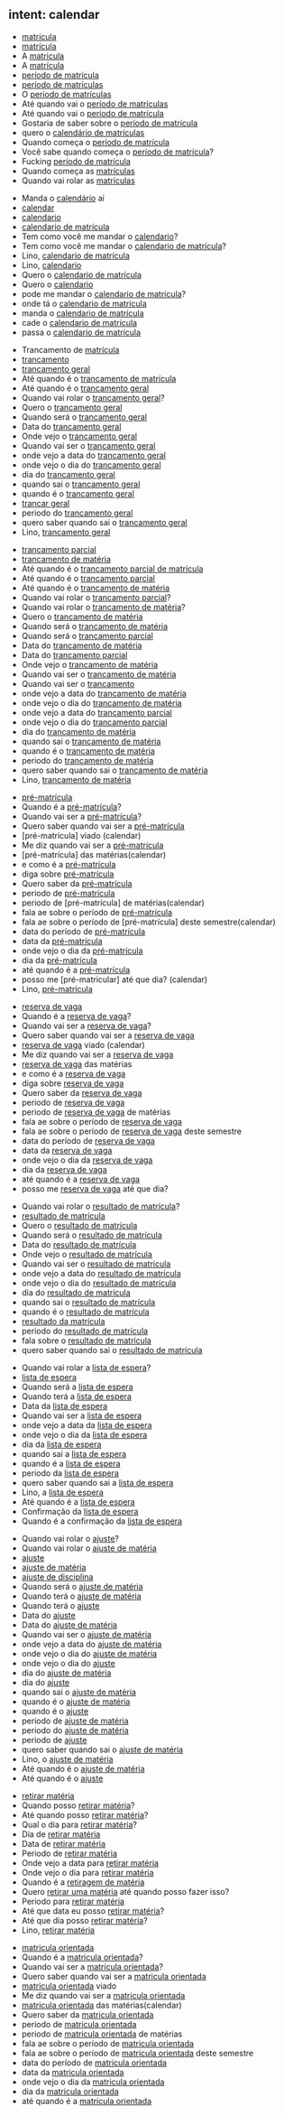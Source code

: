 ## intent: calendar
<!-- matricula -->
- [matricula](calendar)
- [matrícula](calendar)
- A [matricula](calendar)
- A [matrícula](calendar)
- [período de matrícula](calendar)
- [período de matrículas](calendar)
- O [período de matrículas](calendar)
- Até quando vai o [período de matrículas](calendar)
- Até quando vai o [período de matrícula](calendar)
- Gostaria de saber sobre o [período de matrícula](calendar)
- quero o [calendário de matrículas](calendar)
- Quando começa o [período de matrícula](calendar)
- Você sabe quando começa o [período de matrícula](calendar)?
- Fucking [período de matrícula](calendar)
- Quando começa as [matrículas](calendar)
- Quando vai rolar as [matrículas](calendar)
<!--calendario de matricula -->
- Manda o [calendário](calendar) aí
- [calendar](calendar)
- [calendario](calendar)
- [calendario de matrícula](calendar)
- Tem como você me mandar o [calendario](calendar)?
- Tem como você me mandar o [calendario de matrícula](calendar)?
- Lino, [calendario de matrícula](calendar)
- Lino, [calendario](calendar)
- Quero o [calendario de matrícula](calendar)
- Quero o [calendario](calendar)
- pode me mandar o [calendario de matrícula](calendar)?
- onde tá o [calendario de matrícula](calendar)
- manda o [calendario de matrícula](calendar)
- cade o [calendario de matrícula](calendar)
- passa o [calendario de matrícula](calendar)
<!-- trancamento geral -->
- Trancamento de [matrícula](calendar)
- [trancamento](calendar)
- [trancamento geral](calendar)
- Até quando é o [trancamento de matrícula](calendar)
- Até quando é o [trancamento geral](calendar)
- Quando vai rolar o [trancamento geral](calendar)?
- Quero o [trancamento geral](calendar)
- Quando será o [trancamento geral](calendar)
- Data do [trancamento geral](calendar)
- Onde vejo o [trancamento geral](calendar)
- Quando vai ser o [trancamento geral](calendar)
- onde vejo a data do [trancamento geral](calendar)
- onde vejo o dia do [trancamento geral](calendar)
- dia do [trancamento geral](calendar)
- quando sai o [trancamento geral](calendar)
- quando é o [trancamento geral](calendar)
- [trancar geral](calendar)
- periodo do [trancamento geral](calendar)
- quero saber quando sai o [trancamento geral](calendar)
- Lino, [trancamento geral](calendar)
<!-- trancamento parcial -->
- [trancamento parcial](calendar)
- [trancamento de matéria](calendar)
- Até quando é o [trancamento parcial de matrícula](calendar)
- Até quando é o [trancamento parcial](calendar)
- Até quando é o [trancamento de matéria](calendar)
- Quando vai rolar o [trancamento parcial](calendar)?
- Quando vai rolar o [trancamento de matéria](calendar)?
- Quero o [trancamento de matéria](calendar)
- Quando será o [trancamento de matéria](calendar)
- Quando será o [trancamento parcial](calendar)
- Data do [trancamento de matéria](calendar)
- Data do [trancamento parcial](calendar)
- Onde vejo o [trancamento de matéria](calendar)
- Quando vai ser o [trancamento de matéria](calendar)
- Quando vai ser o [trancamento](calendar)
- onde vejo a data do [trancamento de matéria](calendar)
- onde vejo o dia do [trancamento de matéria](calendar)
- onde vejo a data do [trancamento parcial](calendar)
- onde vejo o dia do [trancamento parcial](calendar)
- dia do [trancamento de matéria](calendar)
- quando sai o [trancamento de matéria](calendar)
- quando é o [trancamento de matéria](calendar)
- periodo do [trancamento de matéria](calendar)
- quero saber quando sai o [trancamento de matéria](calendar)
- Lino, [trancamento de matéria](calendar)
<!-- pré-matrícula -->
- [pré-matrícula](calendar)
- Quando é a [pré-matrícula](calendar)?
- Quando vai ser a [pré-matrícula](calendar)?
- Quero saber quando vai ser a [pré-matrícula](calendar)
- [pré-matrícula] viado (calendar)
- Me diz quando vai ser a [pré-matrícula](calendar)
- [pré-matrícula] das matérias(calendar)
- e como é a [pré-matrícula](calendar)
- diga sobre [pré-matrícula](calendar)
- Quero saber da [pré-matrícula](calendar)
- periodo de [pré-matrícula](calendar)
- periodo de [pré-matrícula] de matérias(calendar)
- fala ae sobre o período de [pré-matrícula](calendar)
- fala ae sobre o período de [pré-matrícula] deste semestre(calendar)
- data do período de [pré-matrícula](calendar)
- data da [pré-matrícula](calendar)
- onde vejo o dia da [pré-matrícula](calendar)
- dia da [pré-matrícula](calendar)
- até quando é a [pré-matrícula](calendar)
- posso me [pré-matricular] até que dia? (calendar)
- Lino, [pré-matrícula](calendar)
<!-- reserva de vaga -->
- [reserva de vaga](calendar)
- Quando é a [reserva de vaga](calendar)?
- Quando vai ser a [reserva de vaga](calendar)?
- Quero saber quando vai ser a [reserva de vaga](calendar)
- [reserva de vaga](calendar) viado (calendar)
- Me diz quando vai ser a [reserva de vaga](calendar)
- [reserva de vaga](calendar) das matérias
- e como é a [reserva de vaga](calendar)
- diga sobre [reserva de vaga](calendar)
- Quero saber da [reserva de vaga](calendar)
- periodo de [reserva de vaga](calendar)
- periodo de [reserva de vaga](calendar) de matérias
- fala ae sobre o período de [reserva de vaga](calendar)
- fala ae sobre o período de [reserva de vaga](calendar) deste semestre
- data do período de [reserva de vaga](calendar)
- data da [reserva de vaga](calendar)
- onde vejo o dia da [reserva de vaga](calendar)
- dia da [reserva de vaga](calendar)
- até quando é a [reserva de vaga](calendar)
- posso me [reserva de vaga](calendar) até que dia?
<!-- resultado de matrícula -->
- Quando vai rolar o [resultado de matrícula](calendar)?
- [resultado de matrícula](calendar)
- Quero o [resultado de matrícula](calendar)
- Quando será o [resultado de matrícula](calendar)
- Data do [resultado de matrícula](calendar)
- Onde vejo o [resultado de matrícula](calendar)
- Quando vai ser o [resultado de matrícula](calendar)
- onde vejo a data do [resultado de matrícula](calendar)
- onde vejo o dia do [resultado de matrícula](calendar)
- dia do [resultado de matrícula](calendar)
- quando sai o [resultado de matrícula](calendar)
- quando é o [resultado de matrícula](calendar)
- [resultado da matrícula](calendar)
- periodo do [resultado de matrícula](calendar)
- fala sobre o [resultado de matrícula](calendar)
- quero saber quando sai o [resultado de matrícula](calendar)
<!-- lista de espera -->
- Quando vai rolar a [lista de espera](calendar)?
- [lista de espera](calendar)
- Quando será a [lista de espera](calendar)
- Quando terá a [lista de espera](calendar)
- Data da [lista de espera](calendar)
- Quando vai ser a [lista de espera](calendar)
- onde vejo a data da [lista de espera](calendar)
- onde vejo o dia da [lista de espera](calendar)
- dia da [lista de espera](calendar)
- quando sai a [lista de espera](calendar)
- quando é a [lista de espera](calendar)
- periodo da [lista de espera](calendar)
- quero saber quando sai a [lista de espera](calendar)
- Lino, a [lista de espera](calendar)
- Até quando é a [lista de espera](calendar)
- Confirmação da [lista de espera](calendar)
- Quando é a confirmação da [lista de espera](calendar)
<!-- ajuste -->
- Quando vai rolar o [ajuste](calendar)?
- Quando vai rolar o [ajuste de matéria](calendar)
- [ajuste](calendar)
- [ajuste de matéria](calendar)
- [ajuste de disciplina](calendar)
- Quando será o [ajuste de matéria](calendar)
- Quando terá o [ajuste de matéria](calendar)
- Quando terá o [ajuste](calendar)
- Data do [ajuste](calendar)
- Data do [ajuste de matéria](calendar)
- Quando vai ser o [ajuste de matéria](calendar)
- onde vejo a data do [ajuste de matéria](calendar)
- onde vejo o dia do [ajuste de matéria](calendar)
- onde vejo o dia do [ajuste](calendar)
- dia do [ajuste de matéria](calendar)
- dia do [ajuste](calendar)
- quando sai o [ajuste de matéria](calendar)
- quando é o [ajuste de matéria](calendar)
- quando é o [ajuste](calendar)
- periodo de [ajuste de matéria](calendar)
- periodo do [ajuste de matéria](calendar)
- periodo de [ajuste](calendar)
- quero saber quando sai o [ajuste de matéria](calendar)
- Lino, o [ajuste de matéria](calendar)
- Até quando é o [ajuste de matéria](calendar)
- Até quando é o [ajuste](calendar)
<!-- retirar matéria -->
- [retirar matéria](calendar)
- Quando posso [retirar matéria](calendar)?
- Até quando posso [retirar matéria](calendar)?
- Qual o dia para [retirar matéria](calendar)?
- Dia de [retirar matéria](calendar)
- Data de [retirar matéria](calendar)
- Periodo de [retirar matéria](calendar)
- Onde vejo a data para [retirar matéria](calendar)
- Onde vejo o dia para [retirar matéria](calendar)
- Quando é a [retiragem de matéria](calendar)
- Quero [retirar uma matéria](calendar) até quando posso fazer isso?
- Periodo para [retirar matéria](calendar)
- Até que data eu posso [retirar matéria](calendar)?
- Até que dia posso [retirar matéria](calendar)?
- Lino, [retirar matéria](calendar)
<!-- matrícula orientada -->
- [matricula orientada](calendar)
- Quando é a [matricula orientada](calendar)?
- Quando vai ser a [matricula orientada](calendar)?
- Quero saber quando vai ser a [matricula orientada](calendar)
- [matricula orientada](calendar) viado
- Me diz quando vai ser a [matricula orientada](calendar)
- [matricula orientada](calendar) das matérias(calendar)
- Quero saber da [matricula orientada](calendar)
- periodo de [matricula orientada](calendar)
- periodo de [matricula orientada](calendar) de matérias
- fala ae sobre o período de [matricula orientada](calendar)
- fala ae sobre o período de [matricula orientada](calendar) deste semestre
- data do período de [matricula orientada](calendar)
- data da [matricula orientada](calendar)
- onde vejo o dia da [matricula orientada](calendar)
- dia da [matricula orientada](calendar)
- até quando é a [matricula orientada](calendar)
